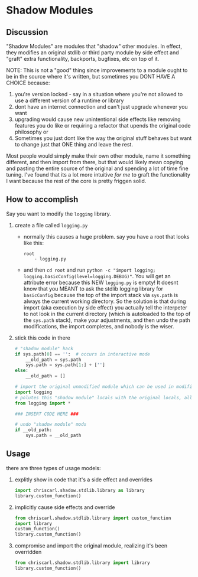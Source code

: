 # Shadow Modules


## Discussion
"Shadow Modules" are modules that "shadow" other modules. In effect, they modifies an original stdlib or third party module by side effect and "graft" extra functionality, backports, bugfixes, etc on top of it.

NOTE: This is not a "good" thing since improvements to a module ought to be in the source where it's written, but sometimes you DONT HAVE A CHOICE because:
1. you're version locked - say in a situation where you're not allowed to use a different version of a runtime or library
2. dont have an internet connection and can't just upgrade whenever you want
3. upgrading would cause new unintentional side effects like removing features you do like or requiring a refactor that upends the original code philosophy or
4. Sometimes you just dont like the way the original stuff behaves but want to change just that ONE thing and leave the rest.

Most people would simply make their own other module, name it something different, and then import from there, but that would likely mean copying and pasting the entire source of the original and spending a lot of time fine tuning. I've found that its a lot more intuitive *for me* to graft the functionality I want because the rest of the core is pretty friggen solid.


## How to accomplish
Say you want to modify the `logging` library.
1. create a file called `logging.py`
    - normally this causes a huge problem. say you have a root that looks like this:
        ```
        root
            - logging.py
        ```
    - and then `cd root` and run `python -c "import logging; logging.basicConfig(level=logging.DEBUG)"`. You will get an attribute error because this NEW `logging.py` is empty! It doesnt know that you MEANT to ask the stdlib logging library for `basicConfig` because the top of the import stack via `sys.path` is always the current working directory. So the solution is that during import (aka execution by side effect) you actually tell the interpeter to not look in the current directory (which is autoloaded to the top of the `sys.path` stack), make your adjustments, and then undo the path modifications, the import completes, and nobody is the wiser.

2. stick this code in there
    ```python
    # "shadow module" hack
    if sys.path[0] == '':  # occurs in interactive mode
        __old_path = sys.path
        sys.path = sys.path[1:] + ['']
    else:
        __old_path = []

    # import the original unmodified module which can be used in modifications below
    import logging
    # polutes this "shadow module" locals with the original locals, allowing it to behave as normal
    from logging import *

    ### INSERT CODE HERE ###

    # undo "shadow module" mods
    if __old_path:
        sys.path = __old_path
    ```

## Usage
there are three types of usage models:
1. explitly show in code that it's a side effect and overrides
    ```python
    import chriscarl.shadow.stdlib.library as library
    library.custom_function()
    ```
2. implicitly cause side effects and override
    ```python
    from chriscarl.shadow.stdlib.library import custom_function
    import library
    custom_function()
    library.custom_function()
    ```
3. compromise and import the original module, realizing it's been overridden
    ```python
    from chriscarl.shadow.stdlib.library import library
    library.custom_function()
    ```
